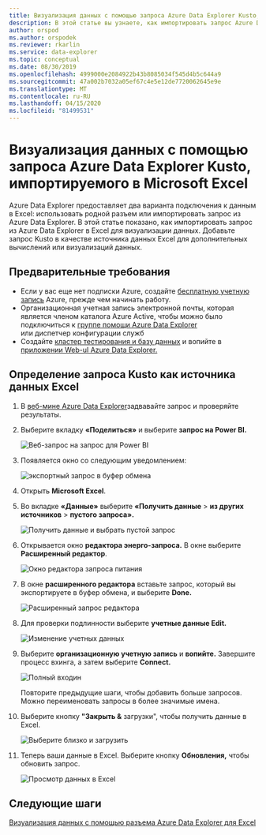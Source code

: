 ```yaml
---
title: Визуализация данных с помощью запроса Azure Data Explorer Kusto, импортируемого в Microsoft Excel
description: В этой статье вы узнаете, как импортировать запрос Azure Data Explorer Kusto в Microsoft Excel.
author: orspod
ms.author: orspodek
ms.reviewer: rkarlin
ms.service: data-explorer
ms.topic: conceptual
ms.date: 08/30/2019
ms.openlocfilehash: 4999000e2084922b43b8085034f545d4b5c644a9
ms.sourcegitcommit: 47a002b7032a05ef67c4e5e12de7720062645e9e
ms.translationtype: MT
ms.contentlocale: ru-RU
ms.lasthandoff: 04/15/2020
ms.locfileid: "81499531"
---
```

# <a name="visualize-data-using-an-azure-data-explorer-kusto-query-imported-into-microsoft-excel"></a>Визуализация данных с помощью запроса Azure Data Explorer Kusto, импортируемого в Microsoft Excel

Azure Data Explorer предоставляет два варианта подключения к данным в Excel: использовать родной разъем или импортировать запрос из Azure Data Explorer. В этой статье показано, как импортировать запрос из Azure Data Explorer в Excel для визуализации данных. Добавьте запрос Kusto в качестве источника данных Excel для дополнительных вычислений или визуализаций данных.

## <a name="prerequisites"></a>Предварительные требования

* Если у вас еще нет подписки Azure, создайте [бесплатную учетную запись](https://azure.microsoft.com/free/) Azure, прежде чем начинать работу.
* Организационная учетная запись электронной почты, которая является членом каталога Azure Active, чтобы можно было подключиться к [группе помощи Azure Data Explorer](https://dataexplorer.azure.com/clusters/help/databases/Samples) 
<br>или диспетчер конфигурации служб</br>
* Создайте [кластер тестирования и базу данных](create-cluster-database-portal.md) и вопийте в [приложении Web-uI Azure Data Explorer.](https://dataexplorer.azure.com/)

## <a name="define-kusto-query-as-an-excel-data-source"></a>Определение запроса Kusto как источника данных Excel

1. В [веб-мине Azure Data Explorer](https://dataexplorer.azure.com/clusters/help/databases/Samples)задвавайте запрос и проверяйте результаты.

1. Выберите вкладку **«Поделиться»** и выберите **запрос на Power BI.**

    ![Веб-запрос на запрос для Power BI](media/excel-blank-query/web-ui-query-to-powerbi.png)

1. Появляется окно со следующим уведомлением:

    ![экспортный запрос в буфер обмена](media/excel-blank-query/query-exported-to-clipboard.png)

1. Открыть **Microsoft Excel**.

1. Во вкладке **«Данные»** выберите **«Получить данные** > **из других источников** > **пустого запроса».**

    ![Получить данные и выбрать пустой запрос](media/excel-blank-query/get-data-blank-query.png)

1. Открывается окно **редактора энерго-запроса.** В окне выберите **Расширенный редактор**.

    ![Окно редактора запроса питания](media/excel-blank-query/power-query-editor.png)

1. В окне **расширенного редактора** вставьте запрос, который вы экспортируете в буфер обмена, и выберите **Done.**

    ![Расширенный запрос редактора](media/excel-blank-query/advanced-editor-query.png)    

1. Для проверки подлинности выберите **учетные данные Edit.**

    ![Изменение учетных данных](media/excel-blank-query/edit-credentials.png)

1. Выберите **организационную учетную запись** и **вопийте.** Завершите процесс вхинга, а затем выберите **Connect.**

    ![Полный входин](media/excel-blank-query/complete-sign-in.png)

    Повторите предыдущие шаги, чтобы добавить больше запросов. Можно переименовать запросы в более значимые имена.

1. Выберите кнопку **"Закрыть &** загрузки", чтобы получить данные в Excel.

    ![Выберите близко и загрузить](media/excel-blank-query/close-and-load.png)

1. Теперь ваши данные в Excel. Выберите кнопку **Обновления,** чтобы обновить запрос.

    ![Просмотр данных в Excel](media/excel-blank-query/data-in-excel.png)

## <a name="next-steps"></a>Следующие шаги

[Визуализация данных с помощью разъема Azure Data Explorer для Excel](excel-connector.md)